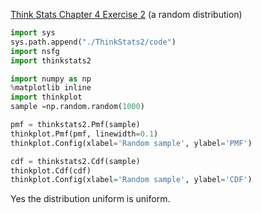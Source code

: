[Think Stats Chapter 4 Exercise 2](http://greenteapress.com/thinkstats2/html/thinkstats2005.html#toc41) (a random distribution)

```python
import sys
sys.path.append("./ThinkStats2/code")
import nsfg
import thinkstats2

import numpy as np
%matplotlib inline
import thinkplot
sample =np.random.random(1000)

pmf = thinkstats2.Pmf(sample)
thinkplot.Pmf(pmf, linewidth=0.1)
thinkplot.Config(xlabel='Random sample', ylabel='PMF')

cdf = thinkstats2.Cdf(sample)
thinkplot.Cdf(cdf)
thinkplot.Config(xlabel='Random sample', ylabel='CDF')
```

Yes the distribution uniform is uniform.
